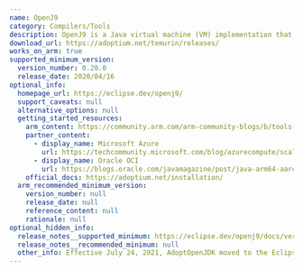 ```yaml
---
name: OpenJ9
category: Compilers/Tools
description: OpenJ9 is a Java virtual machine (VM) implementation that satisfies all requirements set out by the Java Virtual Machine Specification and offers high performance and scalability. Consider Adoptium.net for releases from July 2021 and onwards.
download_url: https://adoptium.net/temurin/releases/
works_on_arm: true
supported_minimum_version:
  version_number: 0.20.0
  release_date: 2020/04/16
optional_info:
  homepage_url: https://eclipse.dev/openj9/
  support_caveats: null
  alternative_options: null
  getting_started_resources:
    arm_content: https://community.arm.com/arm-community-blogs/b/tools-software-ides-blog/posts/empowering-software-development-with-works-on-arm-initiative
    partner_content:
      - display_name: Microsoft Azure
        url: https://techcommunity.microsoft.com/blog/azurecompute/scaling-azure-arm64-vms-with-microsoft%E2%80%99s-build-of-openjdk-a-performance-testing-/3820435
      - display_name: Oracle OCI
        url: https://blogs.oracle.com/javamagazine/post/java-arm64-aarch64-development
    official_docs: https://adoptium.net/installation/
  arm_recommended_minimum_version:
    version_number: null
    release_date: null
    reference_content: null
    rationale: null
optional_hidden_info:
  release_notes__supported_minimum: https://eclipse.dev/openj9/docs/version0.20/#limited-support-for-64-bit-linux-on-arm
  release_notes__recommended_minimum: null
  other_info: Effective July 24, 2021, AdoptOpenJDK moved to the Eclipse Foundation and rebranded as Adoptium.net. Consider Adoptium.net for releases from July 2021 and onwards.
---
```

